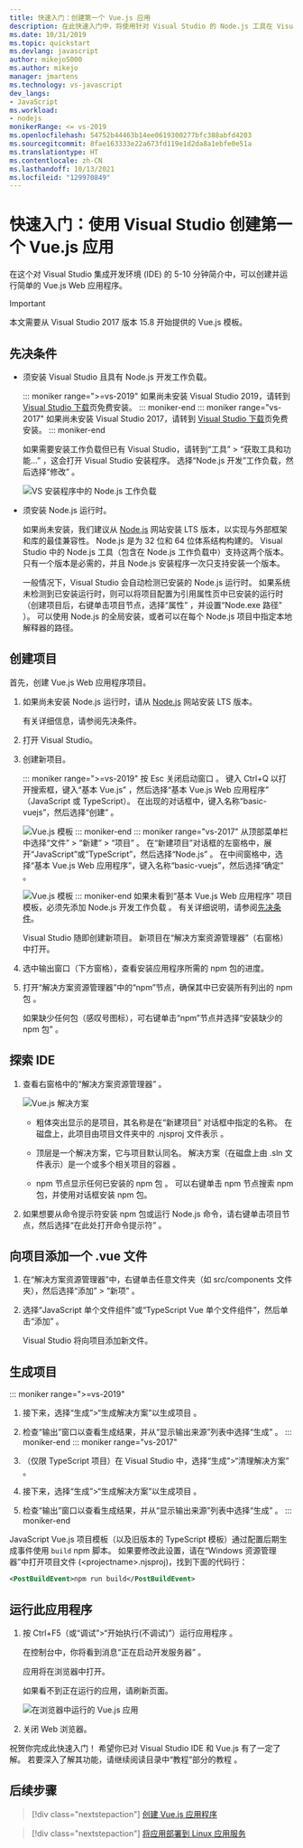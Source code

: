 ```yaml
---
title: 快速入门：创建第一个 Vue.js 应用
description: 在此快速入门中，将使用针对 Visual Studio 的 Node.js 工具在 Visual Studio 中创建 Vue.js 应用
ms.date: 10/31/2019
ms.topic: quickstart
ms.devlang: javascript
author: mikejo5000
ms.author: mikejo
manager: jmartens
ms.technology: vs-javascript
dev_langs:
- JavaScript
ms.workload:
- nodejs
monikerRange: <= vs-2019
ms.openlocfilehash: 54752b44463b14ee0619300277bfc388abfd4203
ms.sourcegitcommit: 8fae163333e22a673fd119e1d2da8a1ebfe0e51a
ms.translationtype: HT
ms.contentlocale: zh-CN
ms.lasthandoff: 10/13/2021
ms.locfileid: "129970849"
---
```

# <a name="quickstart-use-visual-studio-to-create-your-first-vuejs-app"></a>快速入门：使用 Visual Studio 创建第一个 Vue.js 应用

在这个对 Visual Studio 集成开发环境 (IDE) 的 5-10 分钟简介中，可以创建并运行简单的 Vue.js Web 应用程序。

> [!IMPORTANT]
> 本文需要从 Visual Studio 2017 版本 15.8 开始提供的 Vue.js 模板。

## <a name="prerequisites"></a>先决条件

* 须安装 Visual Studio 且具有 Node.js 开发工作负载。

    ::: moniker range=">=vs-2019"
    如果尚未安装 Visual Studio 2019，请转到 [Visual Studio 下载](https://visualstudio.microsoft.com/downloads/)页免费安装。
    ::: moniker-end
    ::: moniker range="vs-2017"
    如果尚未安装 Visual Studio 2017，请转到 [Visual Studio 下载](https://visualstudio.microsoft.com/downloads/)页免费安装。
    ::: moniker-end

    如果需要安装工作负载但已有 Visual Studio，请转到“工具”   > “获取工具和功能...”  ，这会打开 Visual Studio 安装程序。 选择“Node.js 开发”工作负载，然后选择“修改”   。

    ![VS 安装程序中的 Node.js 工作负载](../ide/media/quickstart-nodejs-workload.png)

* 须安装 Node.js 运行时。

    如果尚未安装，我们建议从 [Node.js](https://nodejs.org/en/download/) 网站安装 LTS 版本，以实现与外部框架和库的最佳兼容性。 Node.js 是为 32 位和 64 位体系结构构建的。 Visual Studio 中的 Node.js 工具（包含在 Node.js 工作负载中）支持这两个版本。 只有一个版本是必需的，并且 Node.js 安装程序一次只支持安装一个版本。
    
    一般情况下，Visual Studio 会自动检测已安装的 Node.js 运行时。 如果系统未检测到已安装运行时，则可以将项目配置为引用属性页中已安装的运行时（创建项目后，右键单击项目节点，选择“属性”  ，并设置“Node.exe 路径”  ）。 可以使用 Node.js 的全局安装，或者可以在每个 Node.js 项目中指定本地解释器的路径。 

## <a name="create-a-project"></a>创建项目

首先，创建 Vue.js Web 应用程序项目。

1. 如果尚未安装 Node.js 运行时，请从 [Node.js](https://nodejs.org/en/download/) 网站安装 LTS 版本。

    有关详细信息，请参阅先决条件。

1. 打开 Visual Studio。

1. 创建新项目。

    ::: moniker range=">=vs-2019"
    按 Esc 关闭启动窗口  。 键入 Ctrl+Q  以打开搜索框，键入“基本 Vue.js”  ，然后选择“基本 Vue.js Web 应用程序”  （JavaScript 或 TypeScript）。 在出现的对话框中，键入名称“basic-vuejs”，然后选择“创建”   。

    ![Vue.js 模板](../javascript/media/vs-2019/vuejs-template.png)
    ::: moniker-end
    ::: moniker range="vs-2017"
    从顶部菜单栏中选择“文件”   > “新建”   > “项目”  。 在“新建项目”对话框的左窗格中，展开“JavaScript”或“TypeScript”，然后选择“Node.js”     。 在中间窗格中，选择“基本 Vue.js Web 应用程序”，键入名称“basic-vuejs”，然后选择“确定”    。

    ![Vue.js 模板](../javascript/media/vuejs-template.png)
    ::: moniker-end
    如果未看到“基本 Vue.js Web 应用程序”  项目模板，必须先添加 Node.js 开发工作负载  。 有关详细说明，请参阅[先决条件](#prerequisites)。

    Visual Studio 随即创建新项目。 新项目在“解决方案资源管理器”（右窗格）中打开。

1. 选中输出窗口（下方窗格），查看安装应用程序所需的 npm 包的进度。

1. 打开“解决方案资源管理器”中的“npm”节点，确保其中已安装所有列出的 npm 包  。

    如果缺少任何包（感叹号图标），可右键单击“npm”节点并选择“安装缺少的 npm 包”   。

## <a name="explore-the-ide"></a>探索 IDE

1. 查看右窗格中的“解决方案资源管理器”  。

     ![Vue.js 解决方案](../javascript/media/vuejs-solution.png)

   - 粗体突出显示的是项目，其名称是在“新建项目”  对话框中指定的名称。 在磁盘上，此项目由项目文件夹中的 .njsproj 文件表示  。

   - 顶层是一个解决方案，它与项目默认同名。 解决方案（在磁盘上由 .sln 文件表示）是一个或多个相关项目的容器  。

   - npm 节点显示任何已安装的 npm 包  。 可以右键单击 npm 节点搜索 npm 包，并使用对话框安装 npm 包。

2. 如果想要从命令提示符安装 npm 包或运行 Node.js 命令，请右键单击项目节点，然后选择“在此处打开命令提示符”  。

## <a name="add-a-vue-file-to-the-project"></a>向项目添加一个 .vue 文件

1. 在“解决方案资源管理器”中，右键单击任意文件夹（如 src/components 文件夹），然后选择“添加” > “新项”    。

1. 选择“JavaScript 单个文件组件”或“TypeScript Vue 单个文件组件”，然后单击“添加”    。

    Visual Studio 将向项目添加新文件。

## <a name="build-the-project"></a>生成项目

::: moniker range=">=vs-2019"
1. 接下来，选择“生成”>“生成解决方案”以生成项目   。

1. 检查“输出”窗口以查看生成结果，并从“显示输出来源”列表中选择“生成”    。
::: moniker-end
::: moniker range="vs-2017"
1. （仅限 TypeScript 项目）在 Visual Studio 中，选择“生成”>“清理解决方案”   。

1. 接下来，选择“生成”>“生成解决方案”以生成项目   。

1. 检查“输出”窗口以查看生成结果，并从“显示输出来源”列表中选择“生成”    。
::: moniker-end

JavaScript Vue.js 项目模板（以及旧版本的 TypeScript 模板）通过配置后期生成事件使用 `build` npm 脚本。 如果要修改此设置，请在“Windows 资源管理器”中打开项目文件 (\<projectname\>.njsproj)，找到下面的代码行：

```xml
<PostBuildEvent>npm run build</PostBuildEvent>
```

## <a name="run-the-application"></a>运行此应用程序

1. 按 Ctrl+F5（或“调试”>“开始执行(不调试)”）运行应用程序    。

   在控制台中，你将看到消息“正在启动开发服务器”  。

   应用将在浏览器中打开。
   
   如果看不到正在运行的应用，请刷新页面。

   ![在浏览器中运行的 Vue.js 应用](../javascript/media/vuejs-running-app.png)

1. 关闭 Web 浏览器。

祝贺你完成此快速入门！ 希望你已对 Visual Studio IDE 和 Vue.js 有了一定了解。 若要深入了解其功能，请继续阅读目录中“教程”部分的教程  。

## <a name="next-steps"></a>后续步骤

> [!div class="nextstepaction"]
> [创建 Vue.js 应用程序](create-application-with-vuejs.md)

> [!div class="nextstepaction"]
> [将应用部署到 Linux 应用服务](../javascript/publish-nodejs-app-azure.md)